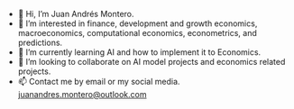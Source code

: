 - 👋 Hi, I’m Juan Andrés Montero.
- 👀 I’m interested in finance, development and growth economics, macroeconomics, computational economics, econometrics, and predictions.
- 🌱 I’m currently learning AI and how to implement it to Economics.
- 💞️ I’m looking to collaborate on AI model projects and economics related projects.
- 📫 Contact me by email or my social media.
  juanandres.montero@outlook.com
<!---
juanandres-montero/juanandres-montero is a ✨ special ✨ repository because its `README.md` (this file) appears on your GitHub profile.
You can click the Preview link to take a look at your changes.

juan andres montero .com
Juan Andres Montero
Juan Andrés Montero Zúñiga
juan andrés montero
jjuan andres montero
juan andres montero
--->
